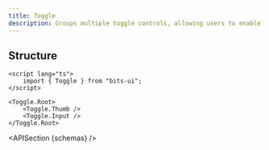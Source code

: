 ```yaml
---
title: Toggle
description: Groups multiple toggle controls, allowing users to enable one or multiple options.
---
```


<script>
	import { APISection, ComponentPreview, ToggleDemo } from '$lib/components/index.js'
	export let schemas;
</script>

<ComponentPreview name="toggle-demo" comp="Toggle">

<ToggleDemo slot="preview" />

</ComponentPreview>

## Structure

```svelte
<script lang="ts">
	import { Toggle } from "bits-ui";
</script>

<Toggle.Root>
	<Toggle.Thumb />
	<Toggle.Input />
</Toggle.Root>
```

<APISection {schemas} />
